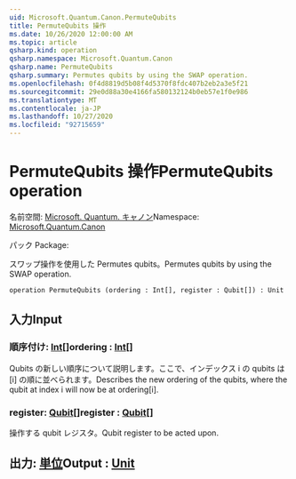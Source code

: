 ```yaml
---
uid: Microsoft.Quantum.Canon.PermuteQubits
title: PermuteQubits 操作
ms.date: 10/26/2020 12:00:00 AM
ms.topic: article
qsharp.kind: operation
qsharp.namespace: Microsoft.Quantum.Canon
qsharp.name: PermuteQubits
qsharp.summary: Permutes qubits by using the SWAP operation.
ms.openlocfilehash: 0f4d8819d5b08f4d5370f8fdc407b2eb2a3e5f21
ms.sourcegitcommit: 29e0d88a30e4166fa580132124b0eb57e1f0e986
ms.translationtype: MT
ms.contentlocale: ja-JP
ms.lasthandoff: 10/27/2020
ms.locfileid: "92715659"
---
```

# <a name="permutequbits-operation"></a><span data-ttu-id="23432-102">PermuteQubits 操作</span><span class="sxs-lookup"><span data-stu-id="23432-102">PermuteQubits operation</span></span>

<span data-ttu-id="23432-103">名前空間: [Microsoft. Quantum. キャノン](xref:Microsoft.Quantum.Canon)</span><span class="sxs-lookup"><span data-stu-id="23432-103">Namespace: [Microsoft.Quantum.Canon](xref:Microsoft.Quantum.Canon)</span></span>

<span data-ttu-id="23432-104">パック [](https://nuget.org/packages/)</span><span class="sxs-lookup"><span data-stu-id="23432-104">Package: [](https://nuget.org/packages/)</span></span>


<span data-ttu-id="23432-105">スワップ操作を使用した Permutes qubits。</span><span class="sxs-lookup"><span data-stu-id="23432-105">Permutes qubits by using the SWAP operation.</span></span>

```qsharp
operation PermuteQubits (ordering : Int[], register : Qubit[]) : Unit
```


## <a name="input"></a><span data-ttu-id="23432-106">入力</span><span class="sxs-lookup"><span data-stu-id="23432-106">Input</span></span>

### <a name="ordering--int"></a><span data-ttu-id="23432-107">順序付け: [Int](xref:microsoft.quantum.lang-ref.int)[]</span><span class="sxs-lookup"><span data-stu-id="23432-107">ordering : [Int](xref:microsoft.quantum.lang-ref.int)[]</span></span>

<span data-ttu-id="23432-108">Qubits の新しい順序について説明します。ここで、インデックス i の qubits は [i] の順に並べられます。</span><span class="sxs-lookup"><span data-stu-id="23432-108">Describes the new ordering of the qubits, where the qubit at index i will now be at ordering[i].</span></span>


### <a name="register--qubit"></a><span data-ttu-id="23432-109">register: [Qubit](xref:microsoft.quantum.lang-ref.qubit)[]</span><span class="sxs-lookup"><span data-stu-id="23432-109">register : [Qubit](xref:microsoft.quantum.lang-ref.qubit)[]</span></span>

<span data-ttu-id="23432-110">操作する qubit レジスタ。</span><span class="sxs-lookup"><span data-stu-id="23432-110">Qubit register to be acted upon.</span></span>



## <a name="output--unit"></a><span data-ttu-id="23432-111">出力: [単位](xref:microsoft.quantum.lang-ref.unit)</span><span class="sxs-lookup"><span data-stu-id="23432-111">Output : [Unit](xref:microsoft.quantum.lang-ref.unit)</span></span>

